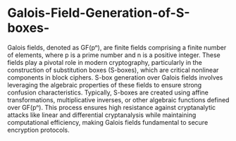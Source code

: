 # Galois-Field-Generation-of-S-boxes-
Galois fields, denoted as GF(pⁿ), are finite fields comprising a finite number of elements, where p is a prime number and n is a positive integer. These fields play a pivotal role in modern cryptography, particularly in the construction of substitution boxes (S-boxes), which are critical nonlinear components in block ciphers. S-box generation over Galois fields involves leveraging the algebraic properties of these fields to ensure strong confusion characteristics. Typically, S-boxes are created using affine transformations, multiplicative inverses, or other algebraic functions defined over GF(pⁿ). This process ensures high resistance against cryptanalytic attacks like linear and differential cryptanalysis while maintaining computational efficiency, making Galois fields fundamental to secure encryption protocols.
